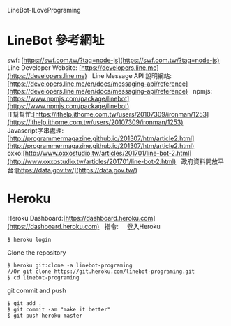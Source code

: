LineBot-ILovePrograming 
# LineBot 參考網址 
swf: [https://swf.com.tw/?tag=node-js](https://swf.com.tw/?tag=node-js) 
Line Developer Website: [https://developers.line.me](https://developers.line.me)  
Line Message API 說明網站: [https://developers.line.me/en/docs/messaging-api/reference](https://developers.line.me/en/docs/messaging-api/reference)  
npmjs: [https://www.npmjs.com/package/linebot](https://www.npmjs.com/package/linebot)  
IT幫幫忙:[https://ithelp.ithome.com.tw/users/20107309/ironman/1253](https://ithelp.ithome.com.tw/users/20107309/ironman/1253)  
Javascript字串處理:[http://programmermagazine.github.io/201307/htm/article2.html](http://programmermagazine.github.io/201307/htm/article2.html)  
oxxo:[http://www.oxxostudio.tw/articles/201701/line-bot-2.html](http://www.oxxostudio.tw/articles/201701/line-bot-2.html)  
政府資料開放平台:[https://data.gov.tw/](https://data.gov.tw/)  
# Heroku  
Heroku Dashboard:[https://dashboard.heroku.com](https://dashboard.heroku.com)  
指令:  
  
登入Heroku  
```
$ heroku login
```
Clone the repository  
```
$ heroku git:clone -a linebot-programing
//Or git clone https://git.heroku.com/linebot-programing.git
$ cd linebot-programing
```
git commit and push  
```
$ git add .
$ git commit -am "make it better"
$ git push heroku master
```
